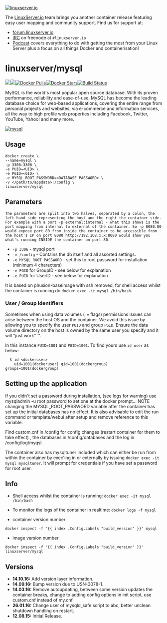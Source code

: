 [linuxserverurl]: https://linuxserver.io
[forumurl]: https://forum.linuxserver.io
[ircurl]: https://www.linuxserver.io/irc/
[podcasturl]: https://www.linuxserver.io/podcast/
[appurl]: https://www.mysql.com/
[hub]: https://hub.docker.com/r/linuxserver/mysql/

[![linuxserver.io](https://raw.githubusercontent.com/linuxserver/docker-templates/master/linuxserver.io/img/linuxserver_medium.png)][linuxserverurl]

The [LinuxServer.io][linuxserverurl] team brings you another container release featuring easy user mapping and community support. Find us for support at:
* [forum.linuxserver.io][forumurl]
* [IRC][ircurl] on freenode at `#linuxserver.io`
* [Podcast][podcasturl] covers everything to do with getting the most from your Linux Server plus a focus on all things Docker and containerisation!

# linuxserver/mysql
[![](https://images.microbadger.com/badges/version/linuxserver/mysql.svg)](https://microbadger.com/images/linuxserver/mysql "Get your own version badge on microbadger.com")[![](https://images.microbadger.com/badges/image/linuxserver/mysql.svg)](http://microbadger.com/images/linuxserver/mysql "Get your own image badge on microbadger.com")[![Docker Pulls](https://img.shields.io/docker/pulls/linuxserver/mysql.svg)][hub][![Docker Stars](https://img.shields.io/docker/stars/linuxserver/mysql.svg)][hub][![Build Status](http://jenkins.linuxserver.io:8080/buildStatus/icon?job=Dockers/LinuxServer.io/linuxserver-mysql)](http://jenkins.linuxserver.io:8080/job/Dockers/job/LinuxServer.io/job/linuxserver-mysql/)

MySQL is the world's most popular open source database. With its proven performance, reliability and ease-of-use, MySQL has become the leading database choice for web-based applications, covering the entire range from personal projects and websites, via e-commerce and information services, all the way to high profile web properties including Facebook, Twitter, YouTube, Yahoo! and many more. 

[![mysql](https://raw.githubusercontent.com/linuxserver/docker-templates/master/linuxserver.io/img/mysql-git.png)][appurl]

## Usage

```
docker create \
--name=mysql \
-p 3306:3306 \
-e PUID=<UID> \
-e PGID=<GID> \
-e MYSQL_ROOT_PASSWORD=<DATABASE PASSWORD> \
-v </path/to/appdata>:/config \
linuxserver/mysql
```

## Parameters

`The parameters are split into two halves, separated by a colon, the left hand side representing the host and the right the container side. 
For example with a port -p external:internal - what this shows is the port mapping from internal to external of the container.
So -p 8080:80 would expose port 80 from inside the container to be accessible from the host's IP on port 8080
http://192.168.x.x:8080 would show you what's running INSIDE the container on port 80.`


* `-p 3306` - mysql port
* `-v /config` - Contains the db itself and all assorted settings. 
* `-e MYSQL_ROOT_PASSWORD` - set this to root password for installation (minimum 4 characters)
* `-e PGID` for GroupID - see below for explanation
* `-e PUID` for UserID - see below for explanation

It is based on phusion-baseimage with ssh removed, for shell access whilst the container is running do `docker exec -it mysql /bin/bash`.

### User / Group Identifiers

Sometimes when using data volumes (`-v` flags) permissions issues can arise between the host OS and the container. We avoid this issue by allowing you to specify the user `PUID` and group `PGID`. Ensure the data volume directory on the host is owned by the same user you specify and it will "just work" ™.

In this instance `PUID=1001` and `PGID=1001`. To find yours use `id user` as below:

```
  $ id <dockeruser>
    uid=1001(dockeruser) gid=1001(dockergroup) groups=1001(dockergroup)
```

## Setting up the application 

If you didn't set a password during installation, (see logs for warning) use mysqladmin -u root password <PASSWORD> to set one at the docker prompt... NOTE changing the MYSQL_ROOT_PASSWORD variable after the container has set up the initial databases has no effect. It is also advisable to edit the run command or template/webui after setup and remove reference to this variable.

Find custom.cnf in /config for config changes (restart container for them to take effect) , the databases in /config/databases and the log in /config/log/myqsl.

The container also has mysqltuner included which can either be run from within the container by exec'ing in or externally by issuing `docker exec -it mysql mysqltuner`. It will prompt for credentials if you have set a password for root user.


## Info

* Shell access whilst the container is running: `docker exec -it mysql /bin/bash`
* To monitor the logs of the container in realtime: `docker logs -f mysql`

* container version number 

`docker inspect -f '{{ index .Config.Labels "build_version" }}' mysql`

* image version number

`docker inspect -f '{{ index .Config.Labels "build_version" }}' linuxserver/mysql`

## Versions

+ **14.10.16:** Add version layer information.
+ **14.09.16:** Bump version due to USN-3078-1.
+ **14.03.16:** Remove autoupdating, between some version updates the container breaks, change to adding config options in init script, use custom.cnf instead of my.cnf
+ **26.01.16:** Change user of mysqld_safe script to abc, better unclean shutdown handling on restart.
+ **12.08.15:** Initial Release.
